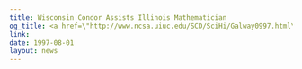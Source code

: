 ```yaml
---
title: Wisconsin Condor Assists Illinois Mathematician
og_title: <a href=\"http://www.ncsa.uiuc.edu/SCD/SciHi/Galway0997.html\">Wisconsin Condor Assists Illinois Mathematician</a>.
link: 
date: 1997-08-01
layout: news
---
```



